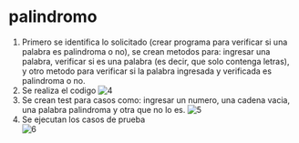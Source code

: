 # palindromo
1. Primero se identifica lo solicitado (crear programa para verificar si una palabra es palindroma o no), se crean metodos para: ingresar una palabra, verificar si es una palabra (es decir, que solo contenga letras), y otro metodo para verificar si la palabra ingresada y verificada es palindroma o no.
3. Se realiza el codigo
![4](https://github.com/LeandroEsteban/palindromo/assets/127903058/5b81840a-ca50-4458-9cf0-6b434cacd647)
4. Se crean test para casos como: ingresar un numero, una cadena vacia, una palabra palindroma y otra que no lo es.
![5](https://github.com/LeandroEsteban/palindromo/assets/127903058/b564e389-ff94-4bfd-b599-e98353ce7481)
5. Se ejecutan los casos de prueba   
![6](https://github.com/LeandroEsteban/palindromo/assets/127903058/17bdd2f5-37c8-4c19-b8f6-9f7b2a988795)
